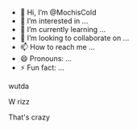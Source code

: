 - 👋 Hi, I’m @MochisCold
- 👀 I’m interested in ...
- 🌱 I’m currently learning ...
- 💞️ I’m looking to collaborate on ...
- 📫 How to reach me ...
- 😄 Pronouns: ...
- ⚡ Fun fact: ...

<!---
MochisCold/MochisCold is a ✨ special ✨ repository because its `README.md` (this file) appears on your GitHub profile.
You can click the Preview link to take a look at your changes.
--->
<!DOCTYPE> 
<html>
<head>
<p> wutda </p>
</head>

<body>
    <p> W rizz </p>
</body>

<footer> 
    <p> That's crazy </p>
</footer>



</html>
